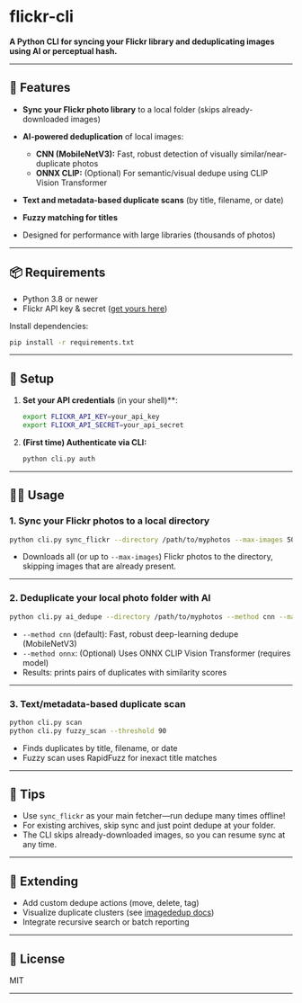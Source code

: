 # flickr-cli

**A Python CLI for syncing your Flickr library and deduplicating images using AI or perceptual hash.**

---

## 🚀 Features

* **Sync your Flickr photo library** to a local folder (skips already-downloaded images)
* **AI-powered deduplication** of local images:

  * **CNN (MobileNetV3):** Fast, robust detection of visually similar/near-duplicate photos
  * **ONNX CLIP:** (Optional) For semantic/visual dedupe using CLIP Vision Transformer
* **Text and metadata-based duplicate scans** (by title, filename, or date)
* **Fuzzy matching for titles**
* Designed for performance with large libraries (thousands of photos)

---

## 📦 Requirements

* Python 3.8 or newer
* Flickr API key & secret ([get yours here](https://www.flickr.com/services/api/misc.api_keys.html))

Install dependencies:

```bash
pip install -r requirements.txt
```

---

## 🔐 Setup

1. **Set your API credentials** (in your shell)**:

   ```bash
   export FLICKR_API_KEY=your_api_key
   export FLICKR_API_SECRET=your_api_secret
   ```

2. **(First time) Authenticate via CLI:**

   ```bash
   python cli.py auth
   ```

---

## 🏃‍♂️ Usage

### 1. **Sync your Flickr photos to a local directory**

```bash
python cli.py sync_flickr --directory /path/to/myphotos --max-images 5000
```

* Downloads all (or up to `--max-images`) Flickr photos to the directory, skipping images that are already present.

---

### 2. **Deduplicate your local photo folder with AI**

```bash
python cli.py ai_dedupe --directory /path/to/myphotos --method cnn --max-images 1000 --similarity-threshold 0.97
```

* `--method cnn` (default): Fast, robust deep-learning dedupe (MobileNetV3)
* `--method onnx`: (Optional) Uses ONNX CLIP Vision Transformer (requires model)
* Results: prints pairs of duplicates with similarity scores

---

### 3. **Text/metadata-based duplicate scan**

```bash
python cli.py scan
python cli.py fuzzy_scan --threshold 90
```

* Finds duplicates by title, filename, or date
* Fuzzy scan uses RapidFuzz for inexact title matches

---

## 🧠 Tips

* Use `sync_flickr` as your main fetcher—run dedupe many times offline!
* For existing archives, skip sync and just point dedupe at your folder.
* The CLI skips already-downloaded images, so you can resume sync at any time.

---

## 🧩 Extending

* Add custom dedupe actions (move, delete, tag)
* Visualize duplicate clusters (see [imagededup docs](https://github.com/idealo/imagededup))
* Integrate recursive search or batch reporting

---

## 📜 License

MIT

---
